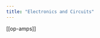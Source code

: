 ```yaml
---
title: "Electronics and Circuits"
---
```



[[op-amps]]





<script defer src="https://cdn.commento.io/js/commento.js"></script>
<div id="commento"></div>